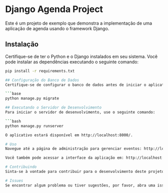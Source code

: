 # Django Agenda Project

Este é um projeto de exemplo que demonstra a implementação de uma aplicação de agenda usando o framework Django.

## Instalação

Certifique-se de ter o Python e o Django instalados em seu sistema. Você pode instalar as dependências executando o seguinte comando:

```bash
pip install -r requirements.txt

## Configuração do Banco de Dados
Certifique-se de configurar o banco de dados antes de iniciar o aplicativo. Execute o seguinte comando para aplicar as migraçõe

```base
python manage.py migrate

## Executando o Servidor de Desenvolvimento
Para iniciar o servidor de desenvolvimento, use o seguinte comando:

```bash
python manage.py runserver

O aplicativo estará disponível em http://localhost:8000/.

# Uso
Navegue até a página de administração para gerenciar eventos: http://localhost:8000/admin/

Você também pode acessar a interface da aplicação em: http://localhost:8000/agenda/

# Contribuindo
Sinta-se à vontade para contribuir para o desenvolvimento deste projeto. Crie uma branch, faça suas alterações e envie um pull request.

# Issues
Se encontrar algum problema ou tiver sugestões, por favor, abra uma issue neste repositório.
